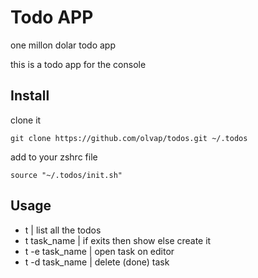 # Todo APP

one millon dolar todo app

this is a todo app for the console

## Install

clone it

    git clone https://github.com/olvap/todos.git ~/.todos

add to your zshrc file

    source "~/.todos/init.sh"


## Usage

- t | list all the todos
- t task_name | if exits then show else create it
- t -e task_name | open task on editor
- t -d task_name | delete (done) task
